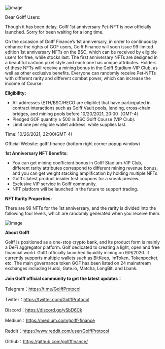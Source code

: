 ![image](https://docs.golff.com/blog/page/petnft/2.gif)

Dear Golff Users:

Though it has been delay, Golff 1st anniversary Pet-NFT is now officially launched. Sorry for been waiting for a long time.

On the occasion of Golff Finance’s 1st anniversary, in order to continuously enhance the rights of GOF users, Golff Finance will soon issue 99 limited edition 1st anniversary NFTs on the BSC, which can be received by eligible users for free, while stocks last. The first anniversary NFTs are designed in a beautiful cartoon pixel style and each one has unique attributes. Holders of these NFTs will receive a mining bonus in the Golff Stadium-VIP Club, as well as other exclusive benefits. Everyone can randomly receive Pet-NFTs with different rarity and different combat power, which can increase the income of Course.

**Eligibility:**

- All addresses (ETH/BSC/HECO are eligible) that have participated in contract interactions such as Golff Vault pools, lending, cross-chain bridges, and mining pools before 10/20/2021, 20:00（GMT-4）
- Pledged GOF quantity ≥ 500 in BSC Golff Course (VIP Club).
- Limit one per eligible wallet address, while supplies last.

Time: 10/26/2021, 22:00(GMT-4)

Official Website: golff.finance (bottom right corner popup window)

**1st Anniversary NFT Benefits:**

- You can get mining coefficient bonus in Golff Stadium-VIP Club, different rarity attributes correspond to different mining revenue bonus, and you can get weight stacking amplification by holding multiple NFTs.
- Golff’s latest product insider test coupons for a sneak preview.
- Exclusive VIP service in Golff community.
- NFT platform will be launched in the future to support trading.

**NFT Rarity Properties:**

There are 99 NFTs for the 1st anniversary, and the rarity is divided into the following four levels, which are randomly generated when you receive them.

![image](https://docs.golff.com/blog/page/petnft/1.png)

**About Golff**

Golff is positioned as a one-stop crypto bank, and its product form is mainly a DeFi aggregator platform. Golf dedicated to creating a light, open and free financial world. Golff officially launched liquidity mining on 9/9/2020. It currently supports multiple wallets such as BitKeep, imToken, Tokenpocket, etc. The main governance token GOF has been listed on 24 mainstream exchanges including Huobi, Gate.io, Matcha, LongBit, and Lbank.

**Join Golff official community to get the latest updates：**

Telegram：https://t.me/GolffProtocol

Twitter：https://twitter.com/GolffProtocol

Discord：https://discord.gg/ySbD6Ck

Medium：https://medium.com/golff-finance

Reddit：https://www.reddit.com/user/GolffProtocol

Github：https://github.com/golfffinance/